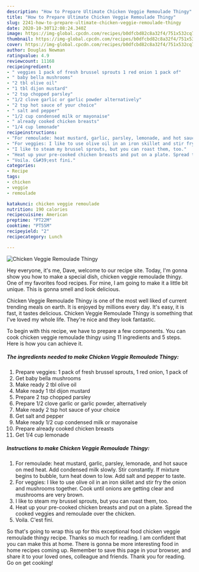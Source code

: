 ```yaml
---
description: "How to Prepare Ultimate Chicken Veggie Remoulade Thingy"
title: "How to Prepare Ultimate Chicken Veggie Remoulade Thingy"
slug: 2241-how-to-prepare-ultimate-chicken-veggie-remoulade-thingy
date: 2020-10-30T12:08:24.340Z
image: https://img-global.cpcdn.com/recipes/b0dfcbd82c8a32f4/751x532cq70/chicken-veggie-remoulade-thingy-recipe-main-photo.jpg
thumbnail: https://img-global.cpcdn.com/recipes/b0dfcbd82c8a32f4/751x532cq70/chicken-veggie-remoulade-thingy-recipe-main-photo.jpg
cover: https://img-global.cpcdn.com/recipes/b0dfcbd82c8a32f4/751x532cq70/chicken-veggie-remoulade-thingy-recipe-main-photo.jpg
author: Douglas Newman
ratingvalue: 4.9
reviewcount: 11168
recipeingredient:
- " veggies 1 pack of fresh brussel sprouts 1 red onion 1 pack of"
- " baby bella mushrooms"
- "2 tbl olive oil"
- "1 tbl dijon mustard"
- "2 tsp chopped parsley"
- "1/2 clove garlic or garlic powder alternatively"
- "2 tsp hot sauce of your choice"
- " salt and pepper"
- "1/2 cup condensed milk or mayonaise"
- " already cooked chicken breasts"
- "1/4 cup lemonade"
recipeinstructions:
- "For remoulade: heat mustard, garlic, parsley, lemonade, and hot sauce on med heat. Add condensed milk slowly. Stir constantly. If mixture begins to bubble, turn heat down to low. Add salt and pepper to taste."
- "For veggies: I like to use olive oil in an iron skillet and stir fry the onion and mushrooms together. Cook until onions are getting clear and mushrooms are very brown."
- "I like to steam my brussel sprouts, but you can roast them, too."
- "Heat up your pre-cooked chicken breasts and put on a plate. Spread the cooked veggies and remoulade over the chicken."
- "Voila. C&#39;est fini."
categories:
- Recipe
tags:
- chicken
- veggie
- remoulade

katakunci: chicken veggie remoulade 
nutrition: 190 calories
recipecuisine: American
preptime: "PT22M"
cooktime: "PT55M"
recipeyield: "2"
recipecategory: Lunch

---
```



![Chicken Veggie Remoulade Thingy](https://img-global.cpcdn.com/recipes/b0dfcbd82c8a32f4/751x532cq70/chicken-veggie-remoulade-thingy-recipe-main-photo.jpg)

Hey everyone, it's me, Dave, welcome to our recipe site. Today, I'm gonna show you how to make a special dish, chicken veggie remoulade thingy. One of my favorites food recipes. For mine, I am going to make it a little bit unique. This is gonna smell and look delicious.



Chicken Veggie Remoulade Thingy is one of the most well liked of current trending meals on earth. It is enjoyed by millions every day. It's easy, it is fast, it tastes delicious. Chicken Veggie Remoulade Thingy is something that I've loved my whole life. They're nice and they look fantastic.


To begin with this recipe, we have to prepare a few components. You can cook chicken veggie remoulade thingy using 11 ingredients and 5 steps. Here is how you can achieve it.

<!--inarticleads1-->

##### The ingredients needed to make Chicken Veggie Remoulade Thingy:

1. Prepare  veggies: 1 pack of fresh brussel sprouts, 1 red onion, 1 pack of
1. Get  baby bella mushrooms
1. Make ready 2 tbl olive oil
1. Make ready 1 tbl dijon mustard
1. Prepare 2 tsp chopped parsley
1. Prepare 1/2 clove garlic or garlic powder, alternatively
1. Make ready 2 tsp hot sauce of your choice
1. Get  salt and pepper
1. Make ready 1/2 cup condensed milk or mayonaise
1. Prepare  already cooked chicken breasts
1. Get 1/4 cup lemonade




<!--inarticleads2-->

##### Instructions to make Chicken Veggie Remoulade Thingy:

1. For remoulade: heat mustard, garlic, parsley, lemonade, and hot sauce on med heat. Add condensed milk slowly. Stir constantly. If mixture begins to bubble, turn heat down to low. Add salt and pepper to taste.
1. For veggies: I like to use olive oil in an iron skillet and stir fry the onion and mushrooms together. Cook until onions are getting clear and mushrooms are very brown.
1. I like to steam my brussel sprouts, but you can roast them, too.
1. Heat up your pre-cooked chicken breasts and put on a plate. Spread the cooked veggies and remoulade over the chicken.
1. Voila. C&#39;est fini.




So that's going to wrap this up for this exceptional food chicken veggie remoulade thingy recipe. Thanks so much for reading. I am confident that you can make this at home. There is gonna be more interesting food in home recipes coming up. Remember to save this page in your browser, and share it to your loved ones, colleague and friends. Thank you for reading. Go on get cooking!
